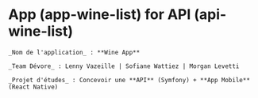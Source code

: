 # App (app-wine-list) for API (api-wine-list)

	_Nom de l'application_ : **Wine App**

	_Team Dévore_ : Lenny Vazeille | Sofiane Wattiez | Morgan Levetti

	_Projet d'études_ : Concevoir une **API** (Symfony) + **App Mobile** (React Native)
